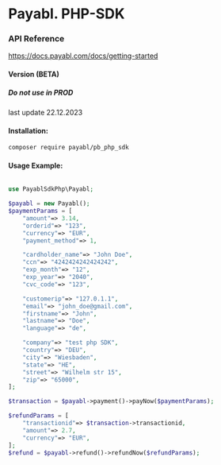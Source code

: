 # Payabl. PHP-SDK

### API Reference
https://docs.payabl.com/docs/getting-started

#### Version (BETA)
##### Do not use in PROD
last update 22.12.2023

#### Installation: 
```bash 
composer require payabl/pb_php_sdk
```

#### Usage Example: 
```php

use PayablSdkPhp\Payabl;

$payabl = new Payabl();
$paymentParams = [
    "amount"=> 3.14,
    "orderid"=> "123",
    "currency"=> "EUR",
    "payment_method"=> 1,

    "cardholder_name"=> "John Doe",
    "ccn"=> "4242424242424242",
    "exp_month"=> "12",
    "exp_year"=> "2040",
    "cvc_code"=> "123",

    "customerip"=> "127.0.1.1",
    "email"=> "john_doe@gmail.com",
    "firstname"=> "John",
    "lastname"=> "Doe",
    "language"=> "de",

    "company"=> "test php SDK",
    "country"=> "DEU",
    "city"=> "Wiesbaden",
    "state"=> "HE",
    "street"=> "Wilhelm str 15",
    "zip"=> "65000",
];

$transaction = $payabl->payment()->payNow($paymentParams);

$refundParams = [
    "transactionid"=> $transaction->transactionid,
    "amount"=> 2.7,
    "currency"=> "EUR",
];
$refund = $payabl->refund()->refundNow($refundParams);
```